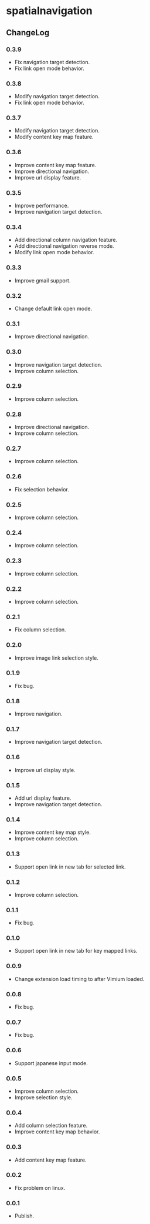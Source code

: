 # spatialnavigation

## ChangeLog

### 0.3.9

* Fix navigation target detection.
* Fix link open mode behavior.

### 0.3.8

* Modify navigation target detection.
* Fix link open mode behavior.

### 0.3.7

* Modify navigation target detection.
* Modify content key map feature.

### 0.3.6

* Improve content key map feature.
* Improve directional navigation.
* Improve url display feature.

### 0.3.5

* Improve performance.
* Improve navigation target detection.

### 0.3.4

* Add directional column navigation feature.
* Add directional navigation reverse mode.
* Modify link open mode behavior.

### 0.3.3

* Improve gmail support.

### 0.3.2

* Change default link open mode.

### 0.3.1

* Improve directional navigation.

### 0.3.0

* Improve navigation target detection.
* Improve column selection.

### 0.2.9

* Improve column selection.

### 0.2.8

* Improve directional navigation.
* Improve column selection.

### 0.2.7

* Improve column selection.

### 0.2.6

* Fix selection behavior.

### 0.2.5

* Improve column selection.

### 0.2.4

* Improve column selection.

### 0.2.3

* Improve column selection.

### 0.2.2

* Improve column selection.

### 0.2.1

* Fix column selection.

### 0.2.0

* Improve image link selection style.

### 0.1.9

* Fix bug.

### 0.1.8

* Improve navigation.

### 0.1.7

* Improve navigation target detection.

### 0.1.6

* Improve url display style.

### 0.1.5

* Add url display feature.
* Improve navigation target detection.

### 0.1.4

* Improve content key map style.
* Improve column selection.

### 0.1.3

* Support open link in new tab for selected link.

### 0.1.2

* Improve column selection.

### 0.1.1

* Fix bug.

### 0.1.0

* Support open link in new tab for key mapped links.

### 0.0.9

* Change extension load timing to after Vimium loaded.

### 0.0.8

* Fix bug.

### 0.0.7

* Fix bug.

### 0.0.6

* Support japanese input mode.

### 0.0.5

* Improve column selection.
* Improve selection style.

### 0.0.4

* Add column selection feature.
* Improve content key map behavior.

### 0.0.3

* Add content key map feature.

### 0.0.2

* Fix problem on linux.

### 0.0.1

* Publish.
